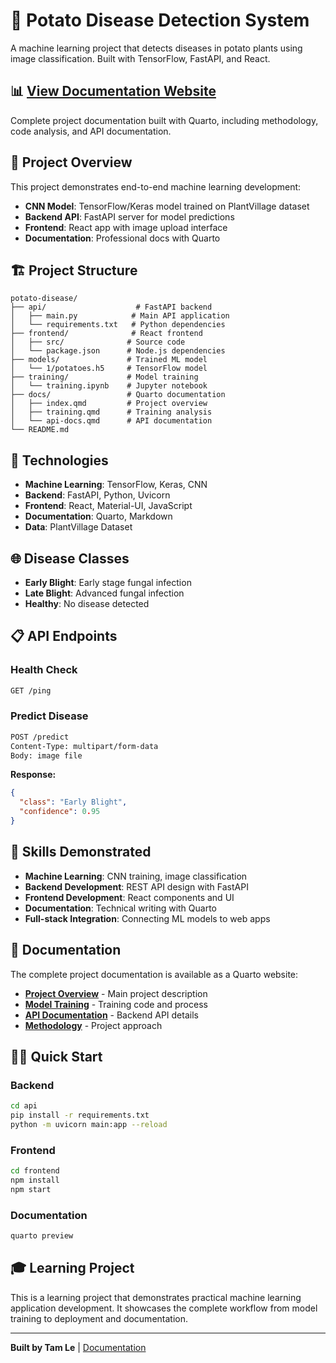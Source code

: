 # 🥔 Potato Disease Detection System

A machine learning project that detects diseases in potato plants using image classification. Built with TensorFlow, FastAPI, and React.

## 📊 [View Documentation Website](https://xiuxiu06.github.io/potato-disease-app/) 

Complete project documentation built with Quarto, including methodology, code analysis, and API documentation.

## 🚀 Project Overview

This project demonstrates end-to-end machine learning development:

- **CNN Model**: TensorFlow/Keras model trained on PlantVillage dataset
- **Backend API**: FastAPI server for model predictions  
- **Frontend**: React app with image upload interface
- **Documentation**: Professional docs with Quarto

## 🏗️ Project Structure

```
potato-disease/
├── api/                    # FastAPI backend
│   ├── main.py            # Main API application
│   └── requirements.txt   # Python dependencies
├── frontend/              # React frontend
│   ├── src/              # Source code
│   └── package.json      # Node.js dependencies
├── models/               # Trained ML model
│   └── 1/potatoes.h5     # TensorFlow model
├── training/             # Model training
│   └── training.ipynb    # Jupyter notebook
├── docs/                 # Quarto documentation
│   ├── index.qmd         # Project overview
│   ├── training.qmd      # Training analysis
│   └── api-docs.qmd      # API documentation
└── README.md
```

## 🔧 Technologies

- **Machine Learning**: TensorFlow, Keras, CNN
- **Backend**: FastAPI, Python, Uvicorn
- **Frontend**: React, Material-UI, JavaScript
- **Documentation**: Quarto, Markdown
- **Data**: PlantVillage Dataset

## 🌐 Disease Classes

- **Early Blight**: Early stage fungal infection
- **Late Blight**: Advanced fungal infection  
- **Healthy**: No disease detected

## 📋 API Endpoints

### Health Check
```bash
GET /ping
```

### Predict Disease
```bash
POST /predict
Content-Type: multipart/form-data
Body: image file
```

**Response:**
```json
{
  "class": "Early Blight",
  "confidence": 0.95
}
```

## 🎯 Skills Demonstrated

- **Machine Learning**: CNN training, image classification
- **Backend Development**: REST API design with FastAPI
- **Frontend Development**: React components and UI
- **Documentation**: Technical writing with Quarto
- **Full-stack Integration**: Connecting ML models to web apps

## 📖 Documentation

The complete project documentation is available as a Quarto website:

- **[Project Overview](https://xiuxiu06.github.io/potato-disease-app/)** - Main project description
- **[Model Training](https://xiuxiu06.github.io/potato-disease-app/training.html)** - Training code and process
- **[API Documentation](https://xiuxiu06.github.io/potato-disease-app/api-docs.html)** - Backend API details
- **[Methodology](https://xiuxiu06.github.io/potato-disease-app/methodology.html)** - Project approach

## 🏃‍♂️ Quick Start

### Backend
```bash
cd api
pip install -r requirements.txt
python -m uvicorn main:app --reload
```

### Frontend  
```bash
cd frontend
npm install
npm start
```

### Documentation
```bash
quarto preview
```

## 🎓 Learning Project

This is a learning project that demonstrates practical machine learning application development. It showcases the complete workflow from model training to deployment and documentation.

---

**Built by Tam Le** | [Documentation](https://xiuxiu06.github.io/potato-disease-app/)
